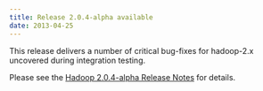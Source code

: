 ```yaml
---
title: Release 2.0.4-alpha available
date: 2013-04-25
---
```

<!---
  Licensed under the Apache License, Version 2.0 (the "License");
  you may not use this file except in compliance with the License.
  You may obtain a copy of the License at

   http://www.apache.org/licenses/LICENSE-2.0

  Unless required by applicable law or agreed to in writing, software
  distributed under the License is distributed on an "AS IS" BASIS,
  WITHOUT WARRANTIES OR CONDITIONS OF ANY KIND, either express or implied.
  See the License for the specific language governing permissions and
  limitations under the License. See accompanying LICENSE file.
-->

This release delivers a number of critical bug-fixes for hadoop-2.x
uncovered during integration testing.

Please see the [Hadoop 2.0.4-alpha Release
Notes](http://hadoop.apache.org/docs/r2.0.4-alpha/hadoop-project-dist/hadoop-common/releasenotes.html)
for details.

